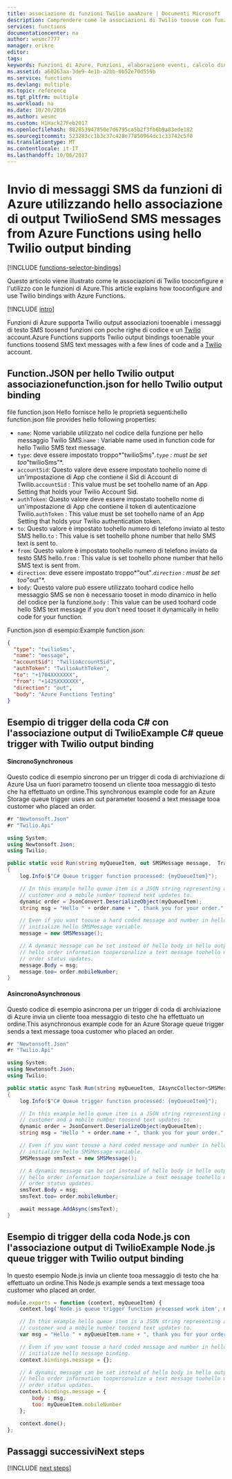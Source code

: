 ```yaml
---
title: associazione di funzioni Twilio aaaAzure | Documenti Microsoft
description: Comprendere come le associazioni di Twilio toouse con funzioni di Azure.
services: functions
documentationcenter: na
author: wesmc7777
manager: erikre
editor: 
tags: 
keywords: Funzioni di Azure, Funzioni, elaborazione eventi, calcolo dinamico, architettura senza server
ms.assetid: a60263aa-3de9-4e1b-a2bb-0b52e70d559b
ms.service: functions
ms.devlang: multiple
ms.topic: reference
ms.tgt_pltfrm: multiple
ms.workload: na
ms.date: 10/20/2016
ms.author: wesmc
ms.custom: H1Hack27Feb2017
ms.openlocfilehash: 882853947850e7d6795ca5b2f3fb6b9a83ede182
ms.sourcegitcommit: 523283cc1b3c37c428e77850964dc1c33742c5f0
ms.translationtype: MT
ms.contentlocale: it-IT
ms.lasthandoff: 10/06/2017
---
```

# <a name="send-sms-messages-from-azure-functions-using-hello-twilio-output-binding"></a><span data-ttu-id="ae40e-104">Invio di messaggi SMS da funzioni di Azure utilizzando hello associazione di output Twilio</span><span class="sxs-lookup"><span data-stu-id="ae40e-104">Send SMS messages from Azure Functions using hello Twilio output binding</span></span>
[!INCLUDE [functions-selector-bindings](../../includes/functions-selector-bindings.md)]

<span data-ttu-id="ae40e-105">Questo articolo viene illustrato come le associazioni di Twilio tooconfigure e l'utilizzo con le funzioni di Azure.</span><span class="sxs-lookup"><span data-stu-id="ae40e-105">This article explains how tooconfigure and use Twilio bindings with Azure Functions.</span></span> 

[!INCLUDE [intro](../../includes/functions-bindings-intro.md)]

<span data-ttu-id="ae40e-106">Funzioni di Azure supporta Twilio output associazioni tooenable i messaggi di testo SMS toosend funzioni con poche righe di codice e un [Twilio](https://www.twilio.com/) account.</span><span class="sxs-lookup"><span data-stu-id="ae40e-106">Azure Functions supports Twilio output bindings tooenable your functions toosend SMS text messages with a few lines of code and a [Twilio](https://www.twilio.com/) account.</span></span> 

## <a name="functionjson-for-hello-twilio-output-binding"></a><span data-ttu-id="ae40e-107">Function.JSON per hello Twilio output associazione</span><span class="sxs-lookup"><span data-stu-id="ae40e-107">function.json for hello Twilio output binding</span></span>
<span data-ttu-id="ae40e-108">file function.json Hello fornisce hello le proprietà seguenti:</span><span class="sxs-lookup"><span data-stu-id="ae40e-108">hello function.json file provides hello following properties:</span></span>

* <span data-ttu-id="ae40e-109">`name`: Nome variabile utilizzato nel codice della funzione per hello messaggio Twilio SMS.</span><span class="sxs-lookup"><span data-stu-id="ae40e-109">`name` : Variable name used in function code for hello Twilio SMS text message.</span></span>
* <span data-ttu-id="ae40e-110">`type`: deve essere impostato troppo*"twilioSms"*.</span><span class="sxs-lookup"><span data-stu-id="ae40e-110">`type` : must be set too*"twilioSms"*.</span></span>
* <span data-ttu-id="ae40e-111">`accountSid`: Questo valore deve essere impostato toohello nome di un'impostazione di App che contiene il Sid di Account di Twilio.</span><span class="sxs-lookup"><span data-stu-id="ae40e-111">`accountSid` : This value must be set toohello name of an App Setting that holds your Twilio Account Sid.</span></span>
* <span data-ttu-id="ae40e-112">`authToken`: Questo valore deve essere impostato toohello nome di un'impostazione di App che contiene il token di autenticazione Twilio.</span><span class="sxs-lookup"><span data-stu-id="ae40e-112">`authToken` : This value must be set toohello name of an App Setting that holds your Twilio authentication token.</span></span>
* <span data-ttu-id="ae40e-113">`to`: Questo valore è impostato toohello numero di telefono inviato al testo SMS hello.</span><span class="sxs-lookup"><span data-stu-id="ae40e-113">`to` : This value is set toohello phone number that hello SMS text is sent to.</span></span>
* <span data-ttu-id="ae40e-114">`from`: Questo valore è impostato toohello numero di telefono inviato da testo SMS hello.</span><span class="sxs-lookup"><span data-stu-id="ae40e-114">`from` : This value is set toohello phone number that hello SMS text is sent from.</span></span>
* <span data-ttu-id="ae40e-115">`direction`: deve essere impostato troppo*"out"*.</span><span class="sxs-lookup"><span data-stu-id="ae40e-115">`direction` : must be set too*"out"*.</span></span>
* <span data-ttu-id="ae40e-116">`body`: Questo valore può essere utilizzato toohard codice hello messaggio SMS se non è necessario tooset in modo dinamico in hello del codice per la funzione.</span><span class="sxs-lookup"><span data-stu-id="ae40e-116">`body` : This value can be used toohard code hello SMS text message if you don't need tooset it dynamically in hello code for your function.</span></span> 

<span data-ttu-id="ae40e-117">Function.json di esempio:</span><span class="sxs-lookup"><span data-stu-id="ae40e-117">Example function.json:</span></span>

```json
{
  "type": "twilioSms",
  "name": "message",
  "accountSid": "TwilioAccountSid",
  "authToken": "TwilioAuthToken",
  "to": "+1704XXXXXXX",
  "from": "+1425XXXXXXX",
  "direction": "out",
  "body": "Azure Functions Testing"
}
```


## <a name="example-c-queue-trigger-with-twilio-output-binding"></a><span data-ttu-id="ae40e-118">Esempio di trigger della coda C# con l'associazione output di Twilio</span><span class="sxs-lookup"><span data-stu-id="ae40e-118">Example C# queue trigger with Twilio output binding</span></span>
#### <a name="synchronous"></a><span data-ttu-id="ae40e-119">Sincrono</span><span class="sxs-lookup"><span data-stu-id="ae40e-119">Synchronous</span></span>
<span data-ttu-id="ae40e-120">Questo codice di esempio sincrono per un trigger di coda di archiviazione di Azure Usa un fuori parametro toosend un cliente tooa messaggio di testo che ha effettuato un ordine.</span><span class="sxs-lookup"><span data-stu-id="ae40e-120">This synchronous example code for an Azure Storage queue trigger uses an out parameter toosend a text message tooa customer who placed an order.</span></span>

```cs
#r "Newtonsoft.Json"
#r "Twilio.Api"

using System;
using Newtonsoft.Json;
using Twilio;

public static void Run(string myQueueItem, out SMSMessage message,  TraceWriter log)
{
    log.Info($"C# Queue trigger function processed: {myQueueItem}");

    // In this example hello queue item is a JSON string representing an order that contains hello name of a 
    // customer and a mobile number toosend text updates to.
    dynamic order = JsonConvert.DeserializeObject(myQueueItem);
    string msg = "Hello " + order.name + ", thank you for your order.";

    // Even if you want toouse a hard coded message and number in hello binding, you must at least 
    // initialize hello SMSMessage variable.
    message = new SMSMessage();

    // A dynamic message can be set instead of hello body in hello output binding. In this example, we use 
    // hello order information toopersonalize a text message toohello mobile number provided for
    // order status updates.
    message.Body = msg;
    message.too= order.mobileNumber;
}
```

#### <a name="asynchronous"></a><span data-ttu-id="ae40e-121">Asincrono</span><span class="sxs-lookup"><span data-stu-id="ae40e-121">Asynchronous</span></span>
<span data-ttu-id="ae40e-122">Questo codice di esempio asincrona per un trigger di coda di archiviazione di Azure invia un cliente tooa messaggio di testo che ha effettuato un ordine.</span><span class="sxs-lookup"><span data-stu-id="ae40e-122">This asynchronous example code for an Azure Storage queue trigger sends a text message tooa customer who placed an order.</span></span>

```cs
#r "Newtonsoft.Json"
#r "Twilio.Api"

using System;
using Newtonsoft.Json;
using Twilio;

public static async Task Run(string myQueueItem, IAsyncCollector<SMSMessage> message,  TraceWriter log)
{
    log.Info($"C# Queue trigger function processed: {myQueueItem}");

    // In this example hello queue item is a JSON string representing an order that contains hello name of a 
    // customer and a mobile number toosend text updates to.
    dynamic order = JsonConvert.DeserializeObject(myQueueItem);
    string msg = "Hello " + order.name + ", thank you for your order.";

    // Even if you want toouse a hard coded message and number in hello binding, you must at least 
    // initialize hello SMSMessage variable.
    SMSMessage smsText = new SMSMessage();

    // A dynamic message can be set instead of hello body in hello output binding. In this example, we use 
    // hello order information toopersonalize a text message toohello mobile number provided for
    // order status updates.
    smsText.Body = msg;
    smsText.too= order.mobileNumber;

    await message.AddAsync(smsText);
}
```

## <a name="example-nodejs-queue-trigger-with-twilio-output-binding"></a><span data-ttu-id="ae40e-123">Esempio di trigger della coda Node.js con l'associazione output di Twilio</span><span class="sxs-lookup"><span data-stu-id="ae40e-123">Example Node.js queue trigger with Twilio output binding</span></span>
<span data-ttu-id="ae40e-124">In questo esempio Node.js invia un cliente tooa messaggio di testo che ha effettuato un ordine.</span><span class="sxs-lookup"><span data-stu-id="ae40e-124">This Node.js example sends a text message tooa customer who placed an order.</span></span>

```javascript
module.exports = function (context, myQueueItem) {
    context.log('Node.js queue trigger function processed work item', myQueueItem);

    // In this example hello queue item is a JSON string representing an order that contains hello name of a 
    // customer and a mobile number toosend text updates to.
    var msg = "Hello " + myQueueItem.name + ", thank you for your order.";

    // Even if you want toouse a hard coded message and number in hello binding, you must at least 
    // initialize hello message binding.
    context.bindings.message = {};

    // A dynamic message can be set instead of hello body in hello output binding. In this example, we use 
    // hello order information toopersonalize a text message toohello mobile number provided for
    // order status updates.
    context.bindings.message = {
        body : msg,
        too: myQueueItem.mobileNumber
    };

    context.done();
};
```

## <a name="next-steps"></a><span data-ttu-id="ae40e-125">Passaggi successivi</span><span class="sxs-lookup"><span data-stu-id="ae40e-125">Next steps</span></span>
[!INCLUDE [next steps](../../includes/functions-bindings-next-steps.md)]

